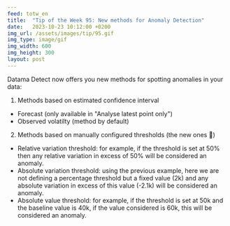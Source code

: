 ```yaml
---
feed: totw_en
title:  "Tip of the Week 95: New methods for Anomaly Detection"
date:   2023-10-23 10:12:00 +0200
img_url: /assets/images/tip/95.gif
img_type: image/gif
img_width: 600
img_height: 300
layout: post
---
```



Datama Detect now offers you new methods for spotting anomalies in your data:
1. Methods based on estimated confidence interval
  * Forecast (only available in "Analyse latest point only")
  * Observed volatilty (method by default)
2. Methods based on manually configured thresholds (the new ones 🥳)
  * Relative variation threshold: for example, if the threshold is set at 50% then any relative variation in excess of 50% will be considered an anomaly.
  * Absolute variation threshold: using the previous example, here we are not defining a percentage threshold but a fixed value (2k) and any absolute variation in excess of this value (-2.1k) will be considered an anomaly.
  * Absolute value threshold: for example, if the threshold is set at 50k and the baseline value is 40k, if the value considered is 60k, this will be considered an anomaly.
